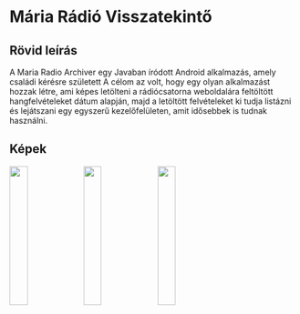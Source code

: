# Mária Rádió Visszatekintő

## Rövid leírás

A Maria Radio Archiver egy Javaban íródott Android alkalmazás, amely családi kérésre született
A célom az volt, hogy egy olyan alkalmazást hozzak létre, ami képes letölteni a rádiócsatorna weboldalára feltöltött hangfelvételeket dátum alapján,
majd a letöltött felvételeket ki tudja listázni és lejátszani egy egyszerű kezelőfelületen, amit idősebbek is tudnak használni.


## Képek

<p float="center">
  <img src="https://raw.githubusercontent.com/marton1114/Maria_radio_archiver/main/menu.jpg" width="25%" height="25%"> 
  <img src="https://raw.githubusercontent.com/marton1114/Maria_radio_archiver/main/list.jpg" width="25%" height="25%">
  <img src="https://raw.githubusercontent.com/marton1114/Maria_radio_archiver/main/player.jpg" width="25%" height="25%"> 
</p>
